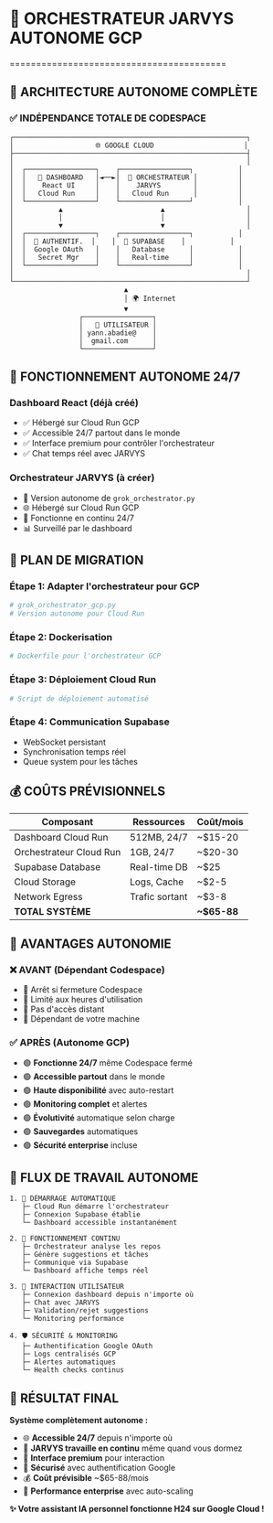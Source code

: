 # 🤖 ORCHESTRATEUR JARVYS AUTONOME GCP
=========================================

## 🎯 **ARCHITECTURE AUTONOME COMPLÈTE**

### ✅ **INDÉPENDANCE TOTALE DE CODESPACE**

```
┌─────────────────────────────────────────────────────────┐
│                    🌐 GOOGLE CLOUD                      │
├─────────────────────────────────────────────────────────┤
│                                                         │
│  ┌─────────────────┐    ┌─────────────────┐           │
│  │   📱 DASHBOARD   │◄──►│  🤖 ORCHESTRATEUR │          │
│  │    React UI     │    │    JARVYS        │          │
│  │   Cloud Run     │    │   Cloud Run      │          │
│  └─────────────────┘    └─────────────────┘           │
│           ▲                        ▲                    │
│           │                        │                    │
│           ▼                        ▼                    │
│  ┌─────────────────┐    ┌─────────────────┐           │
│  │  🔐 AUTHENTIF.  │    │  💾 SUPABASE    │           │
│  │  Google OAuth   │    │   Database      │           │
│  │   Secret Mgr    │    │   Real-time     │           │
│  └─────────────────┘    └─────────────────┘           │
│                                                         │
└─────────────────────────────────────────────────────────┘
                            ▲
                            │ 🌍 Internet
                            ▼
                 ┌─────────────────┐
                 │   👤 UTILISATEUR │
                 │ yann.abadie@    │
                 │  gmail.com      │
                 └─────────────────┘
```

## 🚀 **FONCTIONNEMENT AUTONOME 24/7**

### **Dashboard React (déjà créé)**
- ✅ Hébergé sur Cloud Run GCP
- ✅ Accessible 24/7 partout dans le monde
- ✅ Interface premium pour contrôler l'orchestrateur
- ✅ Chat temps réel avec JARVYS

### **Orchestrateur JARVYS (à créer)**
- 🎯 Version autonome de `grok_orchestrator.py`
- 🌐 Hébergé sur Cloud Run GCP
- 🔄 Fonctionne en continu 24/7
- 📊 Surveillé par le dashboard

## 🔧 **PLAN DE MIGRATION**

### **Étape 1: Adapter l'orchestrateur pour GCP**
```python
# grok_orchestrator_gcp.py
# Version autonome pour Cloud Run
```

### **Étape 2: Dockerisation**
```dockerfile
# Dockerfile pour l'orchestrateur GCP
```

### **Étape 3: Déploiement Cloud Run**
```bash
# Script de déploiement automatisé
```

### **Étape 4: Communication Supabase**
- WebSocket persistant
- Synchronisation temps réel
- Queue system pour les tâches

## 💰 **COÛTS PRÉVISIONNELS**

| Composant | Ressources | Coût/mois |
|-----------|------------|-----------|
| Dashboard Cloud Run | 512MB, 24/7 | ~$15-20 |
| Orchestrateur Cloud Run | 1GB, 24/7 | ~$20-30 |
| Supabase Database | Real-time DB | ~$25 |
| Cloud Storage | Logs, Cache | ~$2-5 |
| Network Egress | Trafic sortant | ~$3-8 |
| **TOTAL SYSTÈME** | | **~$65-88** |

## 🎯 **AVANTAGES AUTONOMIE**

### ❌ **AVANT (Dépendant Codespace)**
- 🔴 Arrêt si fermeture Codespace
- 🔴 Limité aux heures d'utilisation
- 🔴 Pas d'accès distant
- 🔴 Dépendant de votre machine

### ✅ **APRÈS (Autonome GCP)**
- 🟢 **Fonctionne 24/7** même Codespace fermé
- 🟢 **Accessible partout** dans le monde
- 🟢 **Haute disponibilité** avec auto-restart
- 🟢 **Monitoring complet** et alertes
- 🟢 **Évolutivité** automatique selon charge
- 🟢 **Sauvegardes** automatiques
- 🟢 **Sécurité enterprise** incluse

## 🔄 **FLUX DE TRAVAIL AUTONOME**

```
1. 🌅 DÉMARRAGE AUTOMATIQUE
   ├─ Cloud Run démarre l'orchestrateur
   ├─ Connexion Supabase établie
   └─ Dashboard accessible instantanément

2. 🔄 FONCTIONNEMENT CONTINU  
   ├─ Orchestrateur analyse les repos
   ├─ Génère suggestions et tâches
   ├─ Communique via Supabase
   └─ Dashboard affiche temps réel

3. 👤 INTERACTION UTILISATEUR
   ├─ Connexion dashboard depuis n'importe où
   ├─ Chat avec JARVYS
   ├─ Validation/rejet suggestions
   └─ Monitoring performance

4. 🛡️ SÉCURITÉ & MONITORING
   ├─ Authentification Google OAuth
   ├─ Logs centralisés GCP
   ├─ Alertes automatiques
   └─ Health checks continus
```

## 🎉 **RÉSULTAT FINAL**

**Système complètement autonome :**
- 🌐 **Accessible 24/7** depuis n'importe où
- 🤖 **JARVYS travaille en continu** même quand vous dormez
- 📱 **Interface premium** pour interaction
- 🔐 **Sécurisé** avec authentification Google
- 💰 **Coût prévisible** ~$65-88/mois
- 🚀 **Performance enterprise** avec auto-scaling

**✨ Votre assistant IA personnel fonctionne H24 sur Google Cloud !**
